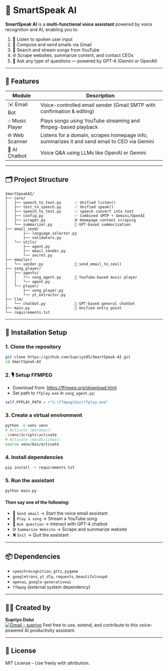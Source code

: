 # 🧠 SmartSpeak AI

**SmartSpeak AI** is a **multi-functional voice assistant** powered by voice recognition and AI, enabling you to:

1. 🎤 Listen to spoken user input  
2. 📧 Compose and send emails via Gmail  
3. 🎵 Search and stream songs from YouTube  
4. 🌐 Scrape websites, summarize content, and contact CEOs  
5. 🤖 Ask any type of questions — powered by GPT-4 (Gemini or OpenAI)

---

## 🚀 Features

| Module        | Description                                                                 |
|---------------|-----------------------------------------------------------------------------|
| ✉️ Email Bot   | Voice-controlled email sender (Gmail SMTP with confirmation & editing)     |
| 🎶 Music Player | Plays songs using YouTube streaming and ffmpeg-based playback              |
| 🌐 Web Scanner | Listens for a domain, scrapes homepage info, summarizes it and send email to CEO via Gemini   |
| 💬 AI Chatbot  | Voice Q&A using LLMs like OpenAI or Gemini                                 |

---

## 🗂️ Project Structure

```
SmartSpeakAI/
├── core/
│   ├── speech_to_text.py      ✅ Unified listen()
│   ├── text_to_speech.py      ✅ Unified speak()
│   ├── speech_to_text.py      ✅ speech convert into text
│   ├── config.py              ✅ Combined SMTP + Gemini/OpenAI
│   ├── scraper.py             🌐 Homepage content scraping
│   └── summarizer.py          🧠 GPT-based summarization
├── email_send/
│       ├── language_selector.py
│       ├── validators.py
│   └── utils/
│       ├── agent.py
│       ├── email_sender.py
│       └── secret.py
├── emailer/
│   └── sender.py              📧 send_email_to_ceo()
├── song_player/
│   ├── agents/
│   │   └── song_agent.py      🎵 YouTube-based music player
│   │   └── agent.py      
│   └── player/
│       ├── song_player.py
│       └── yt_extractor.py
├── llm/
│   └── chatbot.py             💬 GPT-based general chatbot
├── main.py                    🧩 Unified entry point
└── requirements.txt
```

---

## 🧪 Installation Setup

### 1. Clone the repository

```bash
git clone https://github.com/Supriyo95/SmartSpeak-AI.git
cd SmartSpeak-AI
```

### 2. 🎙️ Setup FFMPEG

- Download from: https://ffmpeg.org/download.html  
- Set path to `ffplay.exe` in `song_agent.py`:
```python
self.FFPLAY_PATH = r"C:\ffmpeg\bin\ffplay.exe"
```

### 3. Create a virtual environment

```bash
python -m venv venv
# Activate (Windows):
.\venv\Scripts\activate
# Activate (macOS/Linux):
source venv/bin/activate
```

### 4. Install dependencies

```bash
pip install -r requirements.txt
```

### 5. Run the assistant

```bash
python main.py
```

#### Then say one of the following:

- 📨 `Send email` → Start the voice email assistant  
- 🎵 `Play a song` → Stream a YouTube song  
- 💬 `Ask question` → Interact with GPT-4 chatbot  
- 🌐 `Summarize Website` → Scrape and summarize website  
- ❌ `Exit` → Quit the assistant  

---

## 📦 Dependencies

- `speechrecognition`, `gtts`, `pygame`  
- `googletrans`, `yt_dlp`, `requests`, `beautifulsoup4`  
- `openai`, `google-generativeai`  
- `ffmpeg` (external system dependency)

---

## 👨‍💻 Created by

**Supriyo Dolui**  
[![Gmail - supriyo](https://img.shields.io/badge/Gmail-supriyo-red?style=for-the-badge&logo=gmail&logoColor=white&labelColor=EA4335)][reach_gmail]
Feel free to use, extend, and contribute to this voice-powered AI productivity assistant.

---

## 📜 License

MIT License – Use freely with attribution.

<!-- CONTACT LINKS -->
[reach_gmail]: supriyo2001dolui@gmail.com?subject=GitHub